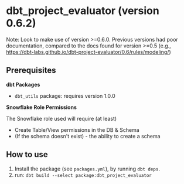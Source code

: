 # dbt_project_evaluator (version 0.6.2)

Note: Look to make use of version >=0.6.0. Previous versions had poor documentation, compared to the docs found for version >=0.5 (e.g., https://dbt-labs.github.io/dbt-project-evaluator/0.6/rules/modeling/)

## Prerequisites

**dbt Packages**

* `dbt_utils` package: requires version 1.0.0

**Snowflake Role Permissions**

The Snowflake role used will require (at least)

* Create Table/View permissions in the DB & Schema
* (If the schema doesn't exist) - the ability to create a schema

## How to use

1. Install the package (see `packages.yml`), by running `dbt deps`.
2. run: `dbt build --select package:dbt_project_evaluator`
